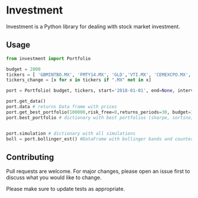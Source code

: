  
# Investment

Investment is a Python library for dealing with stock market investment.

## Usage

```python
from investment import Portfolio

budget = 2000
tickers = [ 'GBMINTBO.MX', 'FMTY14.MX', 'GLD','VTI.MX', 'CEMEXCPO.MX', "IVVPESO.MX",] # list(acciones.values())
tickers_change = [x for x in tickers if ".MX" not in x]

port = Portfolio( budget, tickers, start='2018-01-01', end=None, interval="d", tickers_change=tickers_change, currency_change=["MXN=X"])

port.get_data() 
port.data # returns Data frame with prices
port.get_best_portfolio(100000,risk_free=0,returns_periods=30, budget=12000)
port.best_portfolio # dictionary with best portfolios (sharpe, sortino, min colatility)
```
```python

port.simulation # dictionary with all simulations
boll = port.bollinger_est() #DataFrame with bollinger bands and counter
```
## Contributing
Pull requests are welcome. For major changes, please open an issue first to discuss what you would like to change.

Please make sure to update tests as appropriate.
